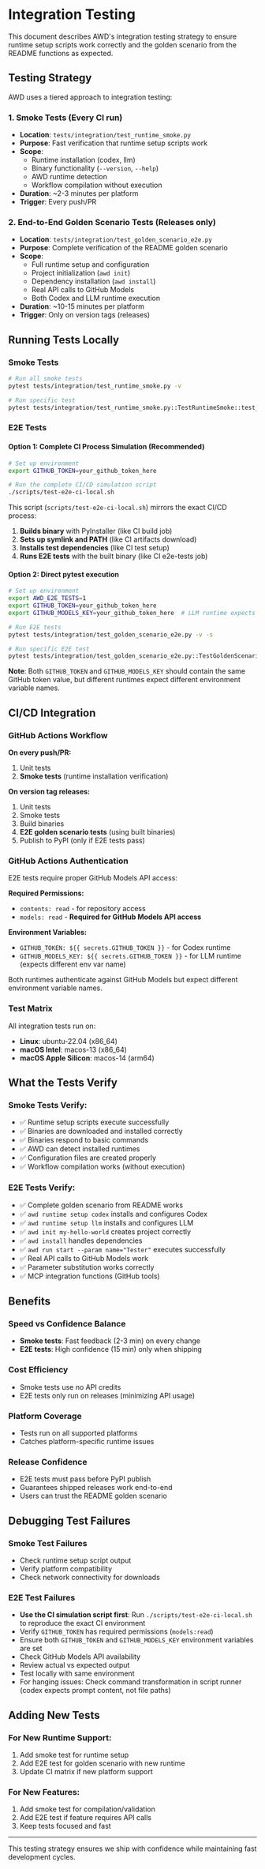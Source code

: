 # Integration Testing

This document describes AWD's integration testing strategy to ensure runtime setup scripts work correctly and the golden scenario from the README functions as expected.

## Testing Strategy

AWD uses a tiered approach to integration testing:

### 1. **Smoke Tests** (Every CI run)
- **Location**: `tests/integration/test_runtime_smoke.py`
- **Purpose**: Fast verification that runtime setup scripts work
- **Scope**: 
  - Runtime installation (codex, llm)
  - Binary functionality (`--version`, `--help`)
  - AWD runtime detection
  - Workflow compilation without execution
- **Duration**: ~2-3 minutes per platform
- **Trigger**: Every push/PR

### 2. **End-to-End Golden Scenario Tests** (Releases only)
- **Location**: `tests/integration/test_golden_scenario_e2e.py`
- **Purpose**: Complete verification of the README golden scenario
- **Scope**:
  - Full runtime setup and configuration
  - Project initialization (`awd init`)
  - Dependency installation (`awd install`)
  - Real API calls to GitHub Models
  - Both Codex and LLM runtime execution
- **Duration**: ~10-15 minutes per platform  
- **Trigger**: Only on version tags (releases)

## Running Tests Locally

### Smoke Tests
```bash
# Run all smoke tests
pytest tests/integration/test_runtime_smoke.py -v

# Run specific test
pytest tests/integration/test_runtime_smoke.py::TestRuntimeSmoke::test_codex_runtime_setup -v
```

### E2E Tests

#### Option 1: Complete CI Process Simulation (Recommended)
```bash
# Set up environment
export GITHUB_TOKEN=your_github_token_here

# Run the complete CI/CD simulation script
./scripts/test-e2e-ci-local.sh
```

This script (`scripts/test-e2e-ci-local.sh`) mirrors the exact CI/CD process:
1. **Builds binary** with PyInstaller (like CI build job)
2. **Sets up symlink and PATH** (like CI artifacts download)
3. **Installs test dependencies** (like CI test setup)
4. **Runs E2E tests** with the built binary (like CI e2e-tests job)

#### Option 2: Direct pytest execution
```bash
# Set up environment
export AWD_E2E_TESTS=1
export GITHUB_TOKEN=your_github_token_here
export GITHUB_MODELS_KEY=your_github_token_here  # LLM runtime expects this specific env var

# Run E2E tests
pytest tests/integration/test_golden_scenario_e2e.py -v -s

# Run specific E2E test
pytest tests/integration/test_golden_scenario_e2e.py::TestGoldenScenarioE2E::test_complete_golden_scenario_codex -v -s
```

**Note**: Both `GITHUB_TOKEN` and `GITHUB_MODELS_KEY` should contain the same GitHub token value, but different runtimes expect different environment variable names.

## CI/CD Integration

### GitHub Actions Workflow

**On every push/PR:**
1. Unit tests
2. **Smoke tests** (runtime installation verification)

**On version tag releases:**
1. Unit tests  
2. Smoke tests
3. Build binaries
4. **E2E golden scenario tests** (using built binaries)
5. Publish to PyPI (only if E2E tests pass)

### GitHub Actions Authentication

E2E tests require proper GitHub Models API access:

**Required Permissions:**
- `contents: read` - for repository access
- `models: read` - **Required for GitHub Models API access**

**Environment Variables:**
- `GITHUB_TOKEN: ${{ secrets.GITHUB_TOKEN }}` - for Codex runtime
- `GITHUB_MODELS_KEY: ${{ secrets.GITHUB_TOKEN }}` - for LLM runtime (expects different env var name)

Both runtimes authenticate against GitHub Models but expect different environment variable names.

### Test Matrix

All integration tests run on:
- **Linux**: ubuntu-22.04 (x86_64)
- **macOS Intel**: macos-13 (x86_64) 
- **macOS Apple Silicon**: macos-14 (arm64)

## What the Tests Verify

### Smoke Tests Verify:
- ✅ Runtime setup scripts execute successfully
- ✅ Binaries are downloaded and installed correctly
- ✅ Binaries respond to basic commands
- ✅ AWD can detect installed runtimes
- ✅ Configuration files are created properly
- ✅ Workflow compilation works (without execution)

### E2E Tests Verify:
- ✅ Complete golden scenario from README works
- ✅ `awd runtime setup codex` installs and configures Codex
- ✅ `awd runtime setup llm` installs and configures LLM
- ✅ `awd init my-hello-world` creates project correctly
- ✅ `awd install` handles dependencies
- ✅ `awd run start --param name="Tester"` executes successfully
- ✅ Real API calls to GitHub Models work
- ✅ Parameter substitution works correctly
- ✅ MCP integration functions (GitHub tools)

## Benefits

### **Speed vs Confidence Balance**
- **Smoke tests**: Fast feedback (2-3 min) on every change
- **E2E tests**: High confidence (15 min) only when shipping

### **Cost Efficiency**
- Smoke tests use no API credits
- E2E tests only run on releases (minimizing API usage)

### **Platform Coverage**
- Tests run on all supported platforms
- Catches platform-specific runtime issues

### **Release Confidence**
- E2E tests must pass before PyPI publish
- Guarantees shipped releases work end-to-end
- Users can trust the README golden scenario

## Debugging Test Failures

### Smoke Test Failures
- Check runtime setup script output
- Verify platform compatibility
- Check network connectivity for downloads

### E2E Test Failures  
- **Use the CI simulation script first**: Run `./scripts/test-e2e-ci-local.sh` to reproduce the exact CI environment
- Verify `GITHUB_TOKEN` has required permissions (`models:read`)
- Ensure both `GITHUB_TOKEN` and `GITHUB_MODELS_KEY` environment variables are set
- Check GitHub Models API availability
- Review actual vs expected output
- Test locally with same environment
- For hanging issues: Check command transformation in script runner (codex expects prompt content, not file paths)

## Adding New Tests

### For New Runtime Support:
1. Add smoke test for runtime setup
2. Add E2E test for golden scenario with new runtime
3. Update CI matrix if new platform support

### For New Features:
1. Add smoke test for compilation/validation
2. Add E2E test if feature requires API calls
3. Keep tests focused and fast

---

This testing strategy ensures we ship with confidence while maintaining fast development cycles.
